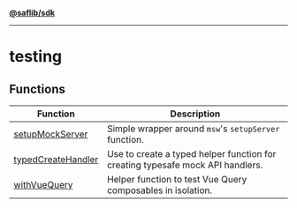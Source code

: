 [**@saflib/sdk**](../index.md)

***

# testing

## Functions

| Function | Description |
| ------ | ------ |
| [setupMockServer](functions/setupMockServer.md) | Simple wrapper around `msw`'s `setupServer` function. |
| [typedCreateHandler](functions/typedCreateHandler.md) | Use to create a typed helper function for creating typesafe mock API handlers. |
| [withVueQuery](functions/withVueQuery.md) | Helper function to test Vue Query composables in isolation. |
